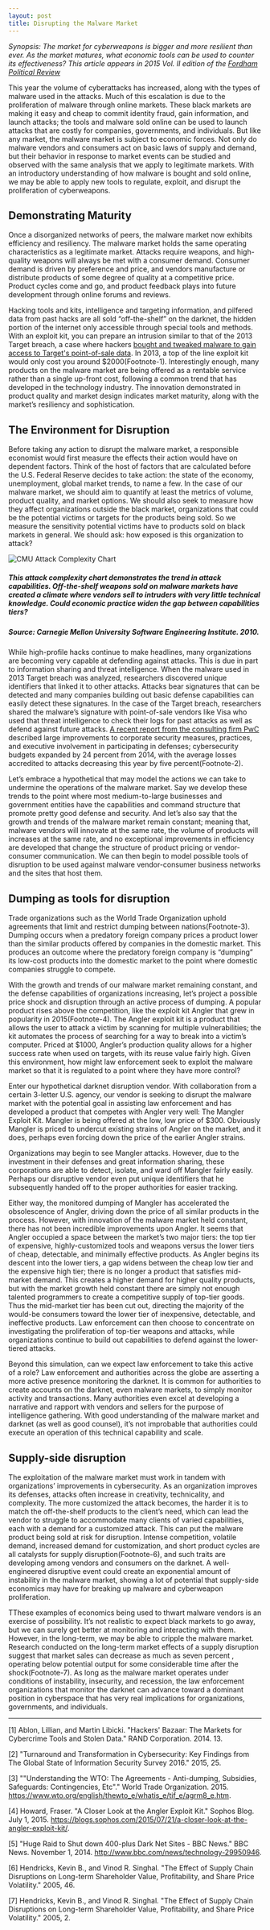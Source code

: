 ```yaml
---
layout: post
title: Disrupting the Malware Market
---
```

*Synopsis: The market for cyberweapons is bigger and more resilient than ever. As the market matures, what economic tools can be used to counter its effectiveness?*
*This article appears in 2015 Vol. II edition of the [Fordham Political Review](http://fordhampoliticalreview.org)*

This year the volume of cyberattacks has increased, along with the types of malware used in the attacks. Much of this escalation is due to the proliferation of malware through online markets. These black markets are making it easy and cheap to commit identity fraud, gain information, and launch attacks; the tools and malware sold online can be used to launch attacks that are costly for companies, governments, and individuals. But like any market, the malware market is subject to economic forces. Not only do malware vendors and consumers act on basic laws of supply and demand, but their behavior in response to market events can be studied and observed with the same analysis that we apply to legitimate markets. With an introductory understanding of how malware is bought and sold online, we may be able to apply new tools to regulate, exploit, and disrupt the proliferation of cyberweapons.


## Demonstrating Maturity

Once a disorganized networks of peers, the malware market now exhibits efficiency and resiliency. The malware market holds the same operating characteristics as a legitimate market. Attacks require weapons, and high-quality weapons will always be met with a consumer demand. Consumer demand is driven by preference and price, and vendors manufacture or distribute products of some degree of quality at a competitive price. Product cycles come and go, and product feedback plays into future development through online forums and reviews.

Hacking tools and kits, intelligence and targeting information, and pilfered data from past hacks are all sold “off-the-shelf” on the darknet, the hidden portion of the internet only accessible through special tools and methods. With an exploit kit, you can prepare an intrusion similar to that of the 2013 Target breach, a case where hackers [bought and tweaked malware to gain access to Target's point-of-sale data][link-1]. In 2013, a top of the line exploit kit would only cost you around $2000(Footnote-1). Interestingly enough, many products on the malware market are being offered as a rentable service rather than a single up-front cost, following a common trend that has developed in the technology industry. The innovation demonstrated in product quality and market design indicates market maturity, along with the market’s resiliency and sophistication.


## The Environment for Disruption

Before taking any action to disrupt the malware market, a responsible economist would first measure the effects their action would have on dependent factors. Think of the host of factors that are calculated before the U.S. Federal Reserve decides to take action: the state of the economy, unemployment, global market trends, to name a few. In the case of our malware market, we should aim to quantify at least the metrics of volume, product quality, and market options. We should also seek to measure how they affect organizations outside the black market, organizations that could be the potential victims or targets for the products being sold. So we measure the sensitivity potential victims have to products sold on black markets in general. We should ask: how exposed is this organization to attack?

![CMU Attack Complexity Chart](../../../../public/img/post_img/2015-12-02-disrupting-malware-markets.jpg "CMU Attack Complexity Chart")

##### *This attack complexity chart demonstrates the trend in attack capabilities. Off-the-shelf weapons sold on malware markets have created a climate where vendors sell to intruders with very little technical knowledge. Could economic practice widen the gap between capabilities tiers?*

##### *Source: Carnegie Mellon University Software Engineering Institute. 2010.*

While high-profile hacks continue to make headlines, many organizations are becoming very capable at defending against attacks. This is due in part to information sharing and threat intelligence. When the malware used in 2013 Target breach was analyzed, researchers discovered unique identifiers that linked it to other attacks. Attacks bear signatures that can be detected and many companies building out basic defense capabilities can easily detect these signatures. In the case of the Target breach, researchers shared the malware’s signature with point-of-sale vendors like Visa who used that threat intelligence to check their logs for past attacks as well as defend against future attacks. [A recent report from the consulting firm PwC][link-2] described large improvements to corporate security measures, practices, and executive involvement in participating in defenses; cybersecurity budgets expanded by 24 percent from 2014, with the average losses accredited to attacks decreasing this year by five percent(Footnote-2).

Let’s embrace a hypothetical that may model the actions we can take to undermine the operations of the malware market. Say we develop these trends to the point where most medium-to-large businesses and government entities have the capabilities and command structure that promote pretty good defense and security. And let’s also say that the growth and trends of the malware market remain constant; meaning that, malware vendors will innovate at the same rate, the volume of products will increases at the same rate, and no exceptional improvements in efficiency are developed that change the structure of product pricing or vendor-consumer communication. We can then begin to model possible tools of disruption to be used against malware vendor-consumer business networks and the sites that host them.

## Dumping as tools for disruption

Trade organizations such as the World Trade Organization uphold agreements that limit and restrict dumping between nations(Footnote-3). Dumping occurs when a predatory foreign company prices a product lower than the similar products offered by companies in the domestic market. This produces an outcome where the predatory foreign company is “dumping” its low-cost products into the domestic market to the point where domestic companies struggle to compete.


With the growth and trends of our malware market remaining constant, and the defense capabilities of organizations increasing, let’s project a possible price shock and disruption through an active process of dumping. A popular product rises above the competition, like the exploit kit Angler that grew in popularity in 2015(Footnote-4). The Angler exploit kit is a product that allows the user to attack a victim by scanning for multiple vulnerabilities; the kit automates the process of searching for a way to break into a victim’s computer. Priced at $1000, Angler’s production quality allows for a higher success rate when used on targets, with its reuse value fairly high. Given this environment, how might law enforcement seek to exploit the malware market so that it is regulated to a point where they have more control?

Enter our hypothetical darknet disruption vendor. With collaboration from a certain 3-letter U.S. agency, our vendor is seeking to disrupt the malware market with the potential goal in assisting law enforcement and has developed a product that competes with Angler very well: The Mangler Exploit Kit. Mangler is being offered at the low, low price of $300. Obviously Mangler is priced to undercut existing strains of Angler on the market, and it does, perhaps even forcing down the price of the earlier Angler strains.

Organizations may begin to see Mangler attacks. However, due to the investment in their defenses and great information sharing, these corporations are able to detect, isolate, and ward off Mangler fairly easily. Perhaps our disruptive vendor even put unique identifiers that he subsequently handed off to the proper authorities for easier tracking.

Either way, the monitored dumping of Mangler has accelerated the obsolescence of Angler, driving down the price of all similar products in the process. However, with innovation of the malware market held constant, there has not been incredible improvements upon Angler. It seems that Angler occupied a space between the market’s two major tiers: the top tier of expensive, highly-customized tools and weapons versus the lower tiers of cheap, detectable, and minimally effective products. As Angler begins its descent into the lower tiers, a gap widens between the cheap low tier and the expensive high tier; there is no longer a product that satisfies mid-market demand. This creates a higher demand for higher quality products, but with the market growth held constant there are simply not enough talented programmers to create a competitive supply of top-tier goods. Thus the mid-market tier has been cut out, directing the majority of the would-be consumers toward the lower tier of inexpensive, detectable, and ineffective products. Law enforcement can then choose to concentrate on investigating the proliferation of top-tier weapons and attacks, while organizations continue to build out capabilities to defend against the lower-tiered attacks.

Beyond this simulation, can we expect law enforcement to take this active of a role? Law enforcement and authorities across the globe are asserting a more active presence monitoring the darknet. It is common for authorities to create accounts on the darknet, even malware markets, to simply monitor activity and transactions. Many authorities even excel at developing a narrative and rapport with vendors and sellers for the purpose of intelligence gathering. With good understanding of the malware market and darknet (as well as good counsel), it’s not improbable that authorities could execute an operation of this technical capability and scale.

## Supply-side disruption

The exploitation of the malware market must work in tandem with organizations’ improvements in cybersecurity. As an organization improves its defenses, attacks often increase in creativity, technicality, and complexity. The more customized the attack becomes, the harder it is to match the off-the-shelf products to the client’s need, which can lead the vendor to struggle to accommodate many clients of varied capabilities, each with a demand for a customized attack. This can put the malware product being sold at risk for disruption. Intense competition, volatile demand, increased demand for customization, and short product cycles are all catalysts for supply disruption(Footnote-6), and such traits are developing among vendors and consumers on the darknet. A well-engineered disruptive event could create an exponential amount of instability in the malware market, showing a lot of potential that supply-side economics may have for breaking up malware and cyberweapon proliferation.

TThese examples of economics being used to thwart malware vendors is an exercise of possibility. It’s not realistic to expect black markets to go away, but we can surely get better at monitoring and interacting with them. However, in the long-term, we may be able to cripple the malware market. Research conducted on the long-term market effects of a supply disruption suggest that market sales can decrease as much as seven percent , operating below potential output for some considerable time after the shock(Footnote-7). As long as the malware market operates under conditions of instability, insecurity, and recession, the law enforcement organizations that monitor the darknet can advance toward a dominant position in cyberspace that has very real implications for organizations, governments, and individuals.

* * *

[1] Ablon, Lillian, and Martin Libicki. "Hackers' Bazaar: The Markets for Cybercrime Tools and Stolen Data." RAND Corporation. 2014. 13.

[2] "Turnaround and Transformation in Cybersecurity: Key Findings from The Global State of Information Security Survey 2016." 2015, 25.

[3] ""Understanding the WTO: The Agreements - Anti-dumping, Subsidies, Safeguards: Contingencies, Etc"." World Trade Organization. 2015. https://www.wto.org/english/thewto_e/whatis_e/tif_e/agrm8_e.htm.

[4] Howard, Fraser. "A Closer Look at the Angler Exploit Kit." Sophos Blog. July 1, 2015. https://blogs.sophos.com/2015/07/21/a-closer-look-at-the-angler-exploit-kit/.

[5] "Huge Raid to Shut down 400-plus Dark Net Sites - BBC News." BBC News. November 1, 2014. http://www.bbc.com/news/technology-29950946.

[6] Hendricks, Kevin B., and Vinod R. Singhal. "The Effect of Supply Chain Disruptions on Long-term Shareholder Value, Profitability, and Share Price Volatility." 2005, 46. 

[7] Hendricks, Kevin B., and Vinod R. Singhal. "The Effect of Supply Chain Disruptions on Long-term Shareholder Value, Profitability, and Share Price Volatility." 2005, 2. 

[link-1]: https://www.google.com/url?q=http://investigations.nbcnews.com/_news/2014/01/17/22341717-thieves-tweaked-off-the-shelf-malware-for-target-data-heist-security-firm-says&sa=D&usg=AFQjCNHQHRxM860DfIAZO-7E9v3U60QSJA
[link-2]: https://www.google.com/url?q=http://www.pwc.com/gsiss&sa=D&usg=AFQjCNHKCT95FJ1fmerNR8XHUK14-AY-_w
